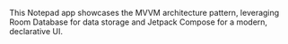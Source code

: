 This Notepad app showcases the MVVM architecture pattern, leveraging Room Database for data storage and Jetpack Compose for a modern, declarative UI.
